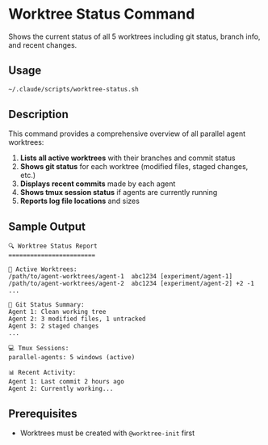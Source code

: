 # Worktree Status Command

Shows the current status of all 5 worktrees including git status, branch info, and recent changes.

## Usage

```bash
~/.claude/scripts/worktree-status.sh
```

## Description

This command provides a comprehensive overview of all parallel agent worktrees:

1. **Lists all active worktrees** with their branches and commit status
2. **Shows git status** for each worktree (modified files, staged changes, etc.)
3. **Displays recent commits** made by each agent
4. **Shows tmux session status** if agents are currently running
5. **Reports log file locations** and sizes

## Sample Output

```
🔍 Worktree Status Report
========================

📁 Active Worktrees:
/path/to/agent-worktrees/agent-1  abc1234 [experiment/agent-1] 
/path/to/agent-worktrees/agent-2  abc1234 [experiment/agent-2] +2 -1
...

🔄 Git Status Summary:
Agent 1: Clean working tree
Agent 2: 3 modified files, 1 untracked
Agent 3: 2 staged changes
...

💻 Tmux Sessions:
parallel-agents: 5 windows (active)

📊 Recent Activity:
Agent 1: Last commit 2 hours ago
Agent 2: Currently working...
```

## Prerequisites

- Worktrees must be created with `@worktree-init` first